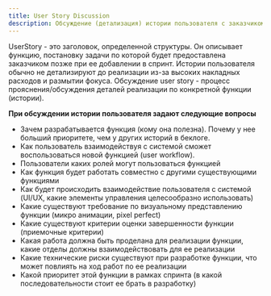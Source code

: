 ```yaml
---
title: User Story Discussion
description: Обсуждение (детализация) истории пользователя с заказчиком
---
```


UserStory - это заголовок, определенной структуры. Он описывает функцию, постановку задачи по которой будет предоставлена заказчиком позже при ее добавлении в спринт. Истории пользователя обычно не детализируют до реализации из-за высоких накладных расходов и размытии фокуса. Обсуждение user story - процесс прояснения/обсуждения деталей реализации по конкретной функции (истории).

**При обсуждении истории пользователя задают следующие вопросы**

-   Зачем разрабатывается функция (кому она полезна). Почему у нее больший приоритете, чем у других историй в беклоге.
-   Как пользователь взаимодействуя с системой сможет воспользоваться новой функцией (user workflow).
-   Пользователи каких ролей могут пользоваться функцией
-   Как функция будет работать совместно с другими существующими функциями
-   Как будет происходить взаимодействие пользователя с системой (UI/UX, какие элементы управления целесообразно использовать)
-   Какие существуют требование по визуальному представлению функции (микро анимации, pixel perfect)
-   Какие существуют критерии оценки завершенности функции (приемочные критерии)
-   Какая работа должна быть проделана для реализации функции, какие отделы должны взаимодействовать для ее реализации
-   Какие технические риски существуют при разработке функции, что может повлиять на ход работ по ее реализации
-   Какой приоритет этой функции в рамках спринта (в какой последовательности стоит ее брать в разработку)